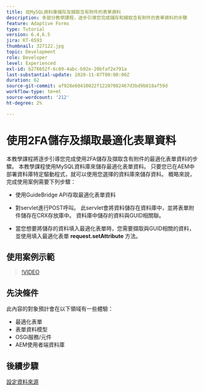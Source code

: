 ```yaml
---
title: 從MySQL資料庫儲存及擷取含有附件的表單資料
description: 多部分教學課程，逐步引導您完成儲存和擷取含有附件的表單資料的步驟
feature: Adaptive Forms
type: Tutorial
version: 6.4,6.5
jira: KT-6593
thumbnail: 327122.jpg
topic: Development
role: Developer
level: Experienced
exl-id: b278652f-6c09-4abc-b92e-20bfaf2e791a
last-substantial-update: 2020-11-07T00:00:00Z
duration: 62
source-git-commit: af928e60410022f12207082467d3bd9b818af59d
workflow-type: tm+mt
source-wordcount: '212'
ht-degree: 2%

---
```


# 使用2FA儲存及擷取最適化表單資料

本教學課程將逐步引導您完成使用2FA儲存及擷取含有附件的最適化表單資料的步驟。 本教學課程使用MySQL資料庫來儲存最適化表單資料。 只要您已在AEM中部署資料庫特定驅動程式，就可以使用您選擇的資料庫來儲存資料。 概略來說，完成使用案例需要下列步驟：

* 使用GuideBridge API存取最適化表單資料

* 對servlet進行POST呼叫。 此servlet會將資料儲存在資料庫中，並將表單附件儲存在CRX存放庫中。 資料庫中儲存的資料與GUID相關聯。

* 當您想要將儲存的資料填入最適化表單時，您需要擷取與GUID相關的資料，並使用填入最適化表單 **request.setAttribute** 方法。

## 使用案例示範

>[!VIDEO](https://video.tv.adobe.com/v/327122?quality=12&learn=on)

## 先決條件

此內容的對象預計會在以下領域有一些體驗：

* 最適化表單
* 表單資料模型
* OSGi服務/元件
* AEM使用者端資料庫


## 後續步驟

[設定資料來源](./configure-data-source.md)